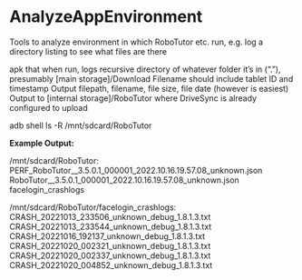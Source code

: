 # AnalyzeAppEnvironment
Tools to analyze environment in which RoboTutor etc. run, e.g. log a directory listing to see what files are there

apk that when run, logs recursive directory of whatever folder it’s in (“.”), presumably [main storage]/Download
	Filename should include tablet ID and timestamp
	Output filepath, filename, file size, file date (however is easiest)
	Output to [internal storage]/RoboTutor where DriveSync is already configured to upload

adb shell ls -R /mnt/sdcard/RoboTutor

**Example Output:**

/mnt/sdcard/RoboTutor:
PERF_RoboTutor__3.5.0.1_000001_2022.10.16.19.57.08_unknown.json
RoboTutor__3.5.0.1_000001_2022.10.16.19.57.08_unknown.json
facelogin_crashlogs

/mnt/sdcard/RoboTutor/facelogin_crashlogs:
CRASH_20221013_233506_unknown_debug_1.8.1.3.txt
CRASH_20221013_233544_unknown_debug_1.8.1.3.txt
CRASH_20221016_192137_unknown_debug_1.8.1.3.txt
CRASH_20221020_002321_unknown_debug_1.8.1.3.txt
CRASH_20221020_002337_unknown_debug_1.8.1.3.txt
CRASH_20221020_004852_unknown_debug_1.8.1.3.txt
